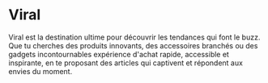 # Viral
Viral est la destination ultime pour découvrir les tendances qui font le buzz. Que tu cherches des produits innovants, des accessoires branchés ou des gadgets incontournables expérience d'achat rapide, accessible et inspirante, en te proposant des articles qui captivent et répondent aux envies du moment. 
